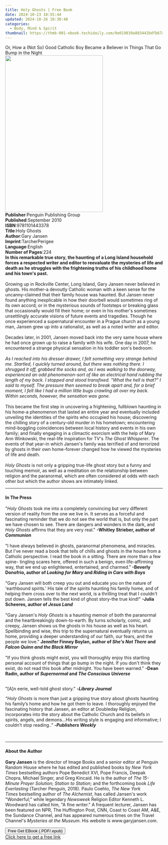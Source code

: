 ```yaml
---
title: Holy Ghosts | Free Book
date: 2024-10-23 10:55:44
updated: 2024-10-26 10:30:48
categories:
  - Body, Mind & Spirit
thumbnail: https://thmb-001-ebook.techidaily.com/0e019839a883442bdfb67a703f3c39994432f41955893595ff6a748fb41c8458.jpg
---
```

<main id="book-container">
  <div class="flex flex-col">
    <div class="book-brief flex-1 py-6 px-4 sm:p-6 md:py-10 md:px-8">
      <!-- brief-->
      <div class="book-brief-main">
        Or, How a (Not So) Good Catholic Boy Became a Believer in Things That Go
        Bump in the Night
      </div>
    </div>
    <div
      class="book-meta-info flex-1 grid gap-4 col-start-1 col-end-3 row-start-1 sm:mb-6 sm:grid-cols-4 lg:gap-6 lg:col-start-2 lg:row-end-6 lg:row-span-6 lg:mb-0"
    >
      <div
        class="book-meta-info-left place-content-center mt-4 p-4 text-sm leading-6 col-start-2 col-span-2 dark:text-slate-400"
      >
        <img
          class="w-full h-500 object-cover rounded-lg sm:h-255 sm:col-span-2 lg:col-span-full"
          src="https://img-001-ebook.techidaily.com/30b902e195923807cb03f466f5242c2df066e84d69e6166b21d33fb3515e8d1b.jpg"
          alt=""
          width="312"
          height="500"
        />
      </div>
      <div
        class="book-meta-info-right mt-2 col-start-1 row-start-2 col-span-3 self-center"
      >
        <!-- meta data  -->
        <div class="flex flex-col px-4 md:px-8">
          <div class="flex-1">
            <strong>Publisher</strong>:<span class="px-2"
              >Penguin Publishing Group</span
            >
          </div>
          <div class="flex-1">
            <strong>Published</strong>:<span class="px-2">September 2010</span>
          </div>
          <div class="flex-1">
            <strong>ISBN</strong>:<span class="px-2">9781101443378</span>
          </div>
          <div class="flex-1">
            <strong>Title</strong>:<span class="px-2">Holy Ghosts</span>
          </div>
          <div class="flex-1">
            <strong>Author</strong>:<span class="px-2">Gary Jansen</span>
          </div>
          <div class="flex-1">
            <strong>Imprint</strong>:<span class="px-2">TarcherPerigee</span>
          </div>
          <div class="flex-1">
            <strong>Language</strong>:<span class="px-2">English</span>
          </div>
          <div class="flex-1">
            <strong>Number of Pages</strong>:<span class="px-2">224</span>
          </div>
        </div>
      </div>
    </div>
    <div class="book-description flex-1 py-6 px-4 sm:p-6 md:py-10 md:px-8">
      <div class="book-description-main">
        <div accordion-content="" id="description">
          <b
            >In this remarkable true story, the haunting of a Long Island
            household forces a respected writer and editor to reevaluate the
            mysteries of life and death as he struggles with the frightening
            truths of his childhood home and his town's past.
          </b>
          <br /><br />
          Growing up in Rockville Center, Long Island, Gary Jansen never
          believed in ghosts. His mother-a devoutly Catholic woman with a keen
          sense for the uncanny-claimed that their family house was haunted. But
          Jansen never found anything inexplicable in how their doorbell would
          sometimes ring of its own accord; or in the mysterious sounds of
          footsteps or breaking glass that occasionally would fill their home;
          or even in his mother's sometimes unsettlingly accurate visions of
          future events and tragedies. Though he once experienced a supernatural
          encounter in a Prague church as a young man, Jansen grew up into a
          rationalist, as well as a noted writer and editor. <br /><br />
          Decades later, in 2001, Jansen moved back into the very same house
          where he had once grown up to raise a family with his wife. One day in
          2007, he encountered a strange physical sensation in his toddler son's
          bedroom: <br /><br />
          <i
            >As I reached into his dresser drawer, I felt something very strange
            behind me. Startled, I quickly turned around, but there was nothing
            there. I shrugged it off, grabbed the socks and, as I was walking to
            the doorway, experienced an odd phenomenon-sort of like an
            electrical hand rubbing the length of my back. I stopped and stood
            transfixed. "What the hell is that?" I said to myself. The pressure
            then seemed to break apart and, for a brief moment, I felt like I
            had a million little bugs crawling all over my back. Within seconds,
            however, the sensation was gone.
          </i>
          <br /><br />
          This became the first step in uncovering a frightening, fullblown
          haunting in his home-a phenomenon that lasted an entire year and
          eventually included unveiling the identities of the spirits who
          occupied his house; discovering the chilling story of a century-old
          murder in his hometown; encountering mind-boggling coincidences
          between local history and events in his own family; and finally
          engaging in a climactic exorcism with the help of Mary Ann Winkowski,
          the real-life inspiration for TV's <i>The Ghost Whisperer</i>. The
          events of that year-in which Jansen's family was terrified of and
          terrorized by ghosts in their own home-forever changed how he viewed
          the mysteries of life and death. <br /><br />
          <i>Holy Ghosts</i> is not only a gripping true-life ghost story but a
          funny and touching memoir, as well as a meditation on the relationship
          between religion and the paranormal, which are often considered at
          odds with each other but which the author shows are intimately linked.
        </div>
        <div class="accordion-fader"></div>
      </div>
    </div>
    <div class="book-excerpts flex-1 py-6 px-4 sm:p-6 md:py-10 md:px-8">
      <!-- excerpts-->
      <div class="book-excerpts-main">
        <hr />
        <h4 class="placeholder placeholder-heading">
          <span>In The Press</span>
        </h4>
        <p>
          "<i>Holy Ghosts</i> took me into a completely convincing but very
          different version of reality from the one we live in. It serves as a
          forceful and fascinating reminder that we do not see the world that
          is, but only the part we have chosen to see. There are dangers and
          wonders in the dark, and <i>Holy Ghosts</i> affirms that they are very
          real." <b>-Whitley Strieber, author of <i>Communion</i> </b
          ><br /><br />
          "I have always believed in ghosts, paranormal phenomena, and miracles.
          But I've never read a book that tells of chills and ghosts in the
          house from a Catholic perspective. I read the book in a sitting. There
          are more than a few spine- tingling scares here, offered in such a
          benign, even life-affirming way, that we end up enlightened,
          entertained, and charmed."<b>
            -Beverly Donofrio, author of <i>Looking for Mary</i> and
            <i>Riding in Cars with Boys</i> </b
          ><br /><br />
          "Gary Jansen will both creep you out and educate you on the nature of
          'earthbound spirits.' His tale of the spirits haunting his family
          home, and of helping them cross over to the next world, is a thrilling
          treat that I couldn't put down. Jansen tells the best kind of ghost
          story-the true kind!"
          <b>-Julia Scheeres, author of <i>Jesus Land</i> </b><br /><br />
          "Gary Jansen's <i>Holy Ghosts</i> is a haunting memoir of both the
          paranormal and the heartbreakingly down-to-earth. By turns scholarly,
          comic, and creepy, Jansen shows us the ghosts in his house as well as
          his heart. Spellbinding and wise, this trip to the supernatural
          eventually returns us home, providing a deeper understanding of our
          faith, our fears, and the people we love."
          <b
            >Jennifer Finney Boylan, author of <i>She's Not There</i> and
            <i>Falcon Quinn and the Black Mirror</i></b
          ><br /><br />"If you think ghosts might exist, you will thoroughly
          enjoy this startling personal account of things that go bump in the
          night. If you don't think they exist, do not read this book after
          midnight. You have been warned."&nbsp;<b
            >-Dean Radin, author of&nbsp;<i>Supernormal</i>&nbsp;and&nbsp;<i
              >The Conscious Universe<br /></i
          ></b>
        </p>
        <p>
          <br />"[A]n eerie, well-told ghost story."
          <b>-<i>Library Journal</i></b>
        </p>
        <p>
          <i>“Holy Ghosts</i> is more than just a gripping true story about
          ghosts haunting his family’s home and how he got them to leave. I
          thoroughly enjoyed the fascinating history that Jansen, an editor at
          Doubleday Religion, incorporates into the story about the Catholic
          Church and its beliefs in spirits, angels, and demons...His writing
          style is engaging and informative; I couldn’t stop reading..”
          <b>-<i>Publishers Weekly</i></b>
        </p>
        <p><i>&nbsp;</i></p>
        <p></p>
      </div>
    </div>
    <div class="book-about-author flex-1 py-6 px-4 sm:p-6 md:py-10 md:px-8">
      <!-- about author-->
      <div class="book-main-author-main">
        <hr />
        <h4 class="placeholder placeholder-heading">
          <span>About the Author</span>
        </h4>
        <p>
          <b>Gary Jansen </b>is the director of Image Books and a senior editor
          at Penguin Random House where he has edited and published books
          by&nbsp;<i>New York Times</i>&nbsp;bestselling authors Pope Benedict
          XVI, Pope Francis, Deepak Chopra, Michael Singer, and Greg Kincaid. He
          is the author of <i>The 15-Minute Prayer Solution</i>;<i
            >&nbsp;Station to Station</i
          >; and the forthcoming book&nbsp;<i>Life Everlasting</i>&nbsp;(Tarcher
          Penguin, 2018). Paulo Coehlo,&nbsp;<i>The New York Times</i
          >&nbsp;bestselling author of&nbsp;<i>The Alchemist</i>, has called
          Jansen's work "Wonderful;" while
          legendary&nbsp;<i>Newsweek&nbsp;</i>Religion Editor Kenneth L.
          Woodward has called him, "A fine writer." A frequent lecturer, Jansen
          has been featured on NPR, The Huffington Post, CNN, Coast to Coast AM,
          A&amp;E, the Sundance Channel, and has appeared numerous times on the
          Travel Channel's&nbsp;<i>Mysteries at the Museum</i>. His website
          is&nbsp;www.garyjansen.com.
        </p>
      </div>
    </div>
    <div class="book-free-get flex-1 py-6 px-4 sm:p-6 md:py-10 md:px-8">
      <button
        id="btn-free-get"
        class="bg-blue-500 hover:bg-blue-700 text-white font-bold py-2 px-4 rounded"
      >
        Free Get EBook (.PDF/.epub)
      </button>
      <div id="countdown-display" class="px-2 text-lg mt-2"></div>
      <a
        id="free-link"
        class="hidden bg-blue-500 hover:bg-blue-700 text-white font-bold py-2 px-4 rounded"
        href="https://www.ebooks.com/en-us/book/563448/holy-ghosts/gary-jansen/"
        target="_blank"
        >Click here to get a free link</a
      >
    </div>
    <script>
      let countdownTime = 0;
      let countdownInterval = null;
      document
        .getElementById('btn-free-get')
        .addEventListener('click', startCountdown);
      function startCountdown() {
        countdownTime = new Date().getTime() + 60000 * 3;
        countdownInterval = setInterval(updateCountdown, 1000);
        document.getElementById('btn-free-get').disabled = true;
        document
          .getElementById('btn-free-get')
          .classList.add('bg-gray-500', 'cursor-not-allowed');
      }
      function updateCountdown() {
        let currentTime = new Date().getTime();
        let timeLeft = countdownTime - currentTime;
        let secondsLeft = Math.floor(timeLeft / 1000);
        document.getElementById('countdown-display').innerHTML =
          `Remaining time: ${secondsLeft} seconds.`;
        if (secondsLeft <= 0) {
          clearInterval(countdownInterval);
          document.getElementById('btn-free-get').classList.add('hidden');
          document.getElementById('free-link').classList.remove('hidden');
          document.getElementById('countdown-display').innerHTML = '';
        }
      }
    </script>
  </div>
</main>
